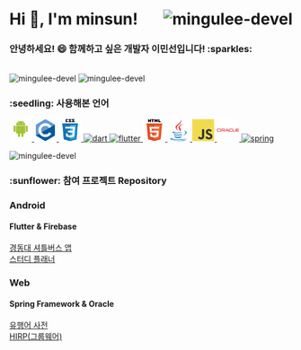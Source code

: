 <!--
**mingulee-devel/mingulee-devel** is a ✨ _special_ ✨ repository because its `README.md` (this file) appears on your GitHub profile.

Here are some ideas to get you started:

- 🔭 I’m currently working on ...
- 🌱 I’m currently learning ...
- 👯 I’m looking to collaborate on ...
- 🤔 I’m looking for help with ...
- 💬 Ask me about ...
- 📫 How to reach me: ...
- 😄 Pronouns: ...
- ⚡ Fun fact: ...
-->

<h1 align="left"> Hi 👋, I'm minsun! 
<img align="right" src="https://hits.seeyoufarm.com/api/count/incr/badge.svg?url=https%3A%2F%2Fgithub.com%2Fmingulee-devel&count_bg=%23B889FF&title_bg=%23555555&icon=&icon_color=%23E7E7E7&title=Profile%20Views&edge_flat=false" alt="mingulee-devel" /> </h1>

<h3 align="left">안녕하세요! 😄 함께하고 싶은 개발자 이민선입니다! :sparkles:</h3> 

<!--방문자수-->
<!--https://hits.seeyoufarm.com/-->
<!--[![Hits](https://hits.seeyoufarm.com/api/count/incr/badge.svg?url=https%3A%2F%2Fgithub.com%2Fmingulee-devel&count_bg=%23B889FF&title_bg=%23555555&icon=&icon_color=%23E7E7E7&title=Profile%20Views&edge_flat=false)](https://hits.seeyoufarm.com)-->


<!--<img src="http://mazandi.herokuapp.com/api?handle=mingulee-devel&theme=warm"/>-->
<br>

<!--https://hits.seeyoufarm.com/-->
<!--깃허브 stat-->
<!--![mingulee-devel's github stats](https://github-readme-stats.vercel.app/api?username=mingulee-devel&show_icons=true)-->
<div style="float:left;">
  <img src="https://github-readme-stats.vercel.app/api?username=mingulee-devel&show_icons=true" alt="mingulee-devel" />
  <!--커밋 수 나옴-->
  <img src="https://github-readme-streak-stats.herokuapp.com/?user=mingulee-devel&" alt="mingulee-devel" />
</div>
<br>
<h3>:seedling: 사용해본 언어</h3>
<p align="left"> 
  <!--c언어-->
  <a href="https://developer.android.com" target="_blank" rel="noreferrer"> 
    <img src="https://raw.githubusercontent.com/devicons/devicon/master/icons/android/android-original-wordmark.svg" alt="android" width="40" height="40"/>
  </a>
  <a href="https://www.cprogramming.com/" target="_blank" rel="noreferrer"> 
    <img src="https://raw.githubusercontent.com/devicons/devicon/master/icons/c/c-original.svg" alt="c" width="40" height="40"/> 
  </a> 
  <a href="https://www.w3schools.com/css/" target="_blank" rel="noreferrer"> 
    <img src="https://raw.githubusercontent.com/devicons/devicon/master/icons/css3/css3-original-wordmark.svg" alt="css3" width="40" height="40"/> 
  </a> 
  <a href="https://dart.dev" target="_blank" rel="noreferrer"> 
    <img src="https://www.vectorlogo.zone/logos/dartlang/dartlang-icon.svg" alt="dart" width="40" height="40"/> 
  </a> 
  <a href="https://flutter.dev" target="_blank" rel="noreferrer"> 
    <img src="https://www.vectorlogo.zone/logos/flutterio/flutterio-icon.svg" alt="flutter" width="40" height="40"/> 
  </a> 
  <a href="https://www.w3.org/html/" target="_blank" rel="noreferrer"> 
    <img src="https://raw.githubusercontent.com/devicons/devicon/master/icons/html5/html5-original-wordmark.svg" alt="html5" width="40" height="40"/> 
  </a> 
  <a href="https://www.java.com" target="_blank" rel="noreferrer"> 
    <img src="https://raw.githubusercontent.com/devicons/devicon/master/icons/java/java-original.svg" alt="java" width="40" height="40"/> 
  </a> 
  <a href="https://developer.mozilla.org/en-US/docs/Web/JavaScript" target="_blank" rel="noreferrer"> 
    <img src="https://raw.githubusercontent.com/devicons/devicon/master/icons/javascript/javascript-original.svg" alt="javascript" width="40" height="40"/> 
  </a> 
  <a href="https://www.oracle.com/" target="_blank" rel="noreferrer"> 
    <img src="https://raw.githubusercontent.com/devicons/devicon/master/icons/oracle/oracle-original.svg" alt="oracle" width="40" height="40"/> 
  </a> 
  <a href="https://spring.io/" target="_blank" rel="noreferrer"> 
    <img src="https://www.vectorlogo.zone/logos/springio/springio-icon.svg" alt="spring" width="40" height="40"/> 
  </a> 
</p>

<img src="https://github-readme-stats.vercel.app/api/top-langs?username=mingulee-devel&show_icons=true&locale=en&layout=compact" alt="mingulee-devel" />
<br>
<h3>:sunflower: 참여 프로젝트 Repository</h3>

### Android
#### Flutter & Firebase

[경동대 셔틀버스 앱](https://github.com/mingulee-devel/flutter_kdubus-app)<br>
[스터디 플래너](https://github.com/mingulee-devel/flutter_planner-app)

### Web 
#### Spring Framework & Oracle

[유행어 사전](https://github.com/mingulee-devel/Spring_MEME-Dictionary_final)<br>
[HIRP(그룹웨어)](https://github.com/1129khNexapring/HIRP)
